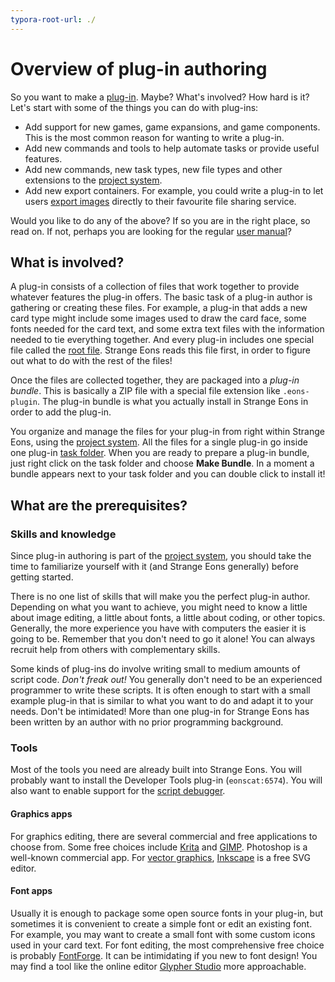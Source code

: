 ```yaml
---
typora-root-url: ./
---
```


# Overview of plug-in authoring

So you want to make a [plug-in](um-plugins-intro.md). Maybe? What's involved? How hard is it? Let's start with some of the things you can do with plug-ins:

* Add support for new games, game expansions, and game components. This is the most common reason for wanting to write a plug-in.
* Add new commands and tools to help automate tasks or provide useful features.
* Add new commands, new task types, new file types and other extensions to the [project system](um-proj-intro.md).
* Add new export containers. For example, you could write a plug-in to let users [export images](um-gc-export.md) directly to their favourite file sharing service.

Would you like to do any of the above? If so you are in the right place, so read on. If not, perhaps you are looking for the regular [user manual](um-index.md)?

## What is involved?

A plug-in consists of a collection of files that work together to provide whatever features the plug-in offers. The basic task of a plug-in author is gathering or creating these files. For example, a plug-in that adds a new card type might include some images used to draw the card face, some fonts needed for the card text, and some extra text files with the information needed to tie everything together. And every plug-in includes one special file called the [root file](dm-eons-plugin.md). Strange Eons reads this file first, in order to figure out what to do with the rest of the files!

Once the files are collected together, they are packaged into a *plug-in bundle*. This is basically a ZIP file with a special file extension like `.eons-plugin`. The plug-in bundle is what you actually install in Strange Eons in order to add the plug-in.

You organize and manage the files for your plug-in from right within Strange Eons, using the [project system](um-proj-intro.md). All the files for a single plug-in go inside one plug-in [task folder](um-proj-plugin-task.md). When you are ready to prepare a plug-in bundle, just right click on the task folder and choose **Make Bundle**. In a moment a bundle appears next to your task folder and you can double click to install it!

## What are the prerequisites?

### Skills and knowledge

Since plug-in authoring is part of the [project system](um-proj-intro.md), you should take the time to familiarize yourself with it (and Strange Eons generally) before getting started.

There is no one list of skills that will make you the perfect plug-in author. Depending on what you want to achieve, you might need to know a little about image editing, a little about fonts, a little about coding, or other topics. Generally, the more experience you have with computers the easier it is going to be. Remember that you don't need to go it alone! You can always recruit help from others with complementary skills.

Some kinds of plug-ins do involve writing small to medium amounts of script code. *Don't freak out!* You generally don't need to be an experienced programmer to write these scripts. It is often enough to start with a small example plug-in that is similar to what you want to do and adapt it to your needs. Don't be intimidated! More than one plug-in for Strange Eons has been written by an author with no prior programming background.

### Tools

Most of the tools you need are already built into Strange Eons. You will probably want to install the Developer Tools plug-in (`eonscat:6574`). You will also want to enable support for the [script debugger](dm-debugger.md).

#### Graphics apps

For graphics editing, there are several commercial and free applications to choose from. Some free choices include [Krita](http://krita.org) and [GIMP](https://www.gimp.org/). Photoshop is a well-known commercial app. For [vector graphics](dm-res-image.md#vector-images), [Inkscape](https://inkscape.org/) is a free SVG editor.

#### Font apps

Usually it is enough to package some open source fonts in your plug-in, but sometimes it is convenient to create a simple font or edit an existing font. For example, you may want to create a small font with some custom icons used in your card text. For font editing, the most comprehensive free choice is probably [FontForge](https://fontforge.github.io/). It can be intimidating if you new to font design! You may find a tool like the online editor [Glypher Studio](https://www.glyphrstudio.com/) more approachable.